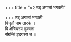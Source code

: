 +++
title = "०२ उद् अगातां भगवती"

+++
उद् अगातां भगवती  
विचृतौ नाम तारके ।  
वि क्षेत्रियस्य मुञ्चतां  
संग्रन्थिं हृदयस्य च ॥